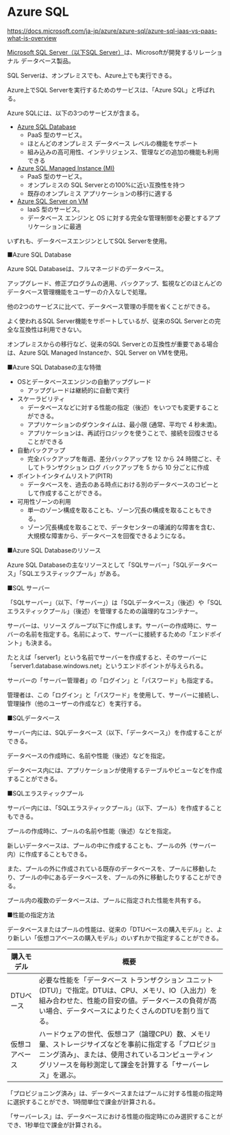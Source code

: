 
# Azure SQL

https://docs.microsoft.com/ja-jp/azure/azure-sql/azure-sql-iaas-vs-paas-what-is-overview

[Microsoft SQL Server（以下SQL Server）](https://docs.microsoft.com/ja-jp/sql/)は、Microsoftが開発するリレーショナル データベース製品。

SQL Serverは、オンプレミスでも、Azure上でも実行できる。

Azure上でSQL Serverを実行するためのサービスは、「Azure SQL」と呼ばれる。

Azure SQLには、以下の3つのサービスが含まる。

- [Azure SQL Database](https://docs.microsoft.com/ja-jp/azure/azure-sql/database/sql-database-paas-overview)
  - PaaS 型のサービス。
  - ほとんどのオンプレミス データベース レベルの機能をサポート
  - 組み込みの高可用性、インテリジェンス、管理などの追加の機能も利用できる
- [Azure SQL Managed Instance (MI)](https://docs.microsoft.com/ja-jp/azure/azure-sql/managed-instance/sql-managed-instance-paas-overview)
  - PaaS 型のサービス。
  - オンプレミスの SQL Serverとの100%に近い互換性を持つ
  - 既存のオンプレミス アプリケーションの移行に適する
- [Azure SQL Server on VM](https://docs.microsoft.com/ja-jp/azure/azure-sql/virtual-machines/)
  - IaaS 型のサービス。
  - データベース エンジンと OS に対する完全な管理制御を必要とするアプリケーションに最適

いずれも、データベースエンジンとしてSQL Serverを使用。

■Azure SQL Database

Azure SQL Databaseは、フルマネージドのデータベース。

アップグレード、修正プログラムの適用、バックアップ、監視などのほとんどのデータベース管理機能をユーザーの介入なしで処理。 

他の2つのサービスに比べて、データベース管理の手間を省くことができる。

よく使われるSQL Server機能をサポートしているが、従来のSQL Serverとの完全な互換性は利用できない。

オンプレミスからの移行など、従来のSQL Serverとの互換性が重要である場合は、Azure SQL Managed Instanceか、SQL Server on VMを使用。

■Azure SQL Databaseの主な特徴

- OSとデータベースエンジンの自動アップグレード
  - アップグレードは継続的に自動で実行
- スケーラビリティ
  - データベースなどに対する性能の指定（後述）をいつでも変更することができる。
  - アプリケーションのダウンタイムは、最小限 (通常、平均で 4 秒未満)。
  - アプリケーションは、再試行ロジックを使うことで、接続を回復させることができる
- 自動バックアップ
  - 完全バックアップを毎週、差分バックアップを 12 から 24 時間ごと、そしてトランザクション ログ バックアップを 5 から 10 分ごとに作成
- ポイントインタイムリストア(PITR)
  - データベースを、過去のある時点における別のデータベースのコピーとして作成することができる。
- 可用性ゾーンの利用
  - 単一のゾーン構成を取ることも、ゾーン冗長の構成を取ることもできる。
  - ゾーン冗長構成を取ることで、データセンターの壊滅的な障害を含む、大規模な障害から、データベースを回復できるようになる。

■Azure SQL Databaseのリソース

Azure SQL Databaseの主なリソースとして「SQLサーバー」「SQLデータベース」「SQLエラスティックプール」がある。

■SQL サーバー

「SQLサーバー」（以下、「サーバー」）は「SQLデータベース」（後述）や「SQLエラスティックプール」（後述）を管理するための論理的なコンテナー。

サーバーは、リソース グループ以下に作成します。サーバーの作成時に、サーバーの名前を指定する。名前によって、サーバーに接続するための「エンドポイント」も決まる。

たとえば「server1」という名前でサーバーを作成すると、そのサーバーに「server1.database.windows.net」というエンドポイントが与えられる。

サーバーの「サーバー管理者」の「ログイン」と「パスワード」も指定する。

管理者は、この「ログイン」と「パスワード」を使用して、サーバーに接続し、管理操作（他のユーザーの作成など）を実行する。

■SQLデータベース

サーバー内には、SQLデータベース（以下、「データベース」）を作成することができる。


データベースの作成時に、名前や性能（後述）などを指定。

データベース内には、アプリケーションが使用するテーブルやビューなどを作成することができる。


■SQLエラスティックプール

サーバー内には、「SQLエラスティックプール」（以下、プール）を作成することもできる。

プールの作成時に、プールの名前や性能（後述）などを指定。

新しいデータベースは、プールの中に作成することも、プールの外（サーバー内）に作成することもできる。

また、プールの外に作成されている既存のデータベースを、プールに移動したり、プールの中にあるデータベースを、プールの外に移動したりすることができる。


プール内の複数のデータベースは、プールに指定された性能を共有する。

■性能の指定方法

データベースまたはプールの性能は、従来の「DTUベースの購入モデル」と、より新しい「仮想コアベースの購入モデル」のいずれかで指定することができる。

|購入モデル|概要|
|-|-|
|DTUベース|必要な性能を「データベース トランザクション ユニット (DTU)」で指定。DTUは、CPU、メモリ、IO（入出力）を組み合わせた、性能の目安の値。データベースの負荷が高い場合、データベースによりたくさんのDTUを割り当てる。|
|仮想コアベース|ハードウェアの世代、仮想コア（論理CPU）数、メモリ量、ストレージサイズなどを事前に指定する「プロビジョニング済み」、または、使用されているコンピューティングリソースを毎秒測定して課金を計算する「サーバーレス」を選ぶ。|

「プロビジョニング済み」は、データベースまたはプールに対する性能の指定時に選択することができ、1時間単位で課金が計算される。

「サーバーレス」は、データベースにおける性能の指定時にのみ選択することができ、1秒単位で課金が計算される。

